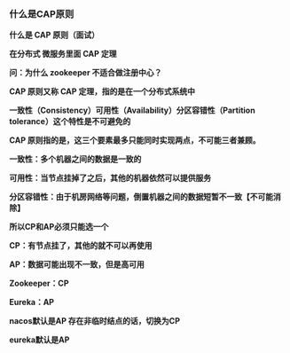 ### 什么是CAP原则



**什么是 CAP 原则（面试）** 

**在分布式 微服务里面 CAP 定理** 

**问：为什么 zookeeper 不适合做注册中心？** 

**CAP 原则又称 CAP 定理，指的是在一个分布式系统中**

**一致性（Consistency）可用性（Availability）分区容错性（Partition tolerance）这个特性是不可避免的** 

**CAP 原则指的是，这三个要素最多只能同时实现两点，不可能三者兼顾。**



**一致性：多个机器之间的数据是一致的**

**可用性：当节点挂掉了之后，其他的机器依然可以提供服务**

**分区容错性：由于机房网络等问题，倒置机器之间的数据短暂不一致【不可能消除】**



**所以CP和AP必须只能选一个**

**CP：有节点挂了，其他的就不可以再使用**

**AP：数据可能出现不一致，但是高可用**



**Zookeeper：CP**

**Eureka：AP**



**nacos默认是AP  存在非临时结点的话，切换为CP**

**eureka默认是AP**
